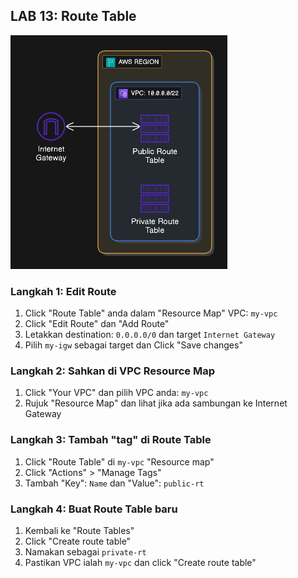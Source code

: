 ## LAB 13: Route Table

![rt-diagram](../assets/rt.png)

### Langkah 1: Edit Route

1. Click "Route Table" anda dalam "Resource Map" VPC: `my-vpc`
2. Click "Edit Route" dan "Add Route"
3. Letakkan destination: `0.0.0.0/0` dan target `Internet Gateway`
4. Pilih `my-igw` sebagai target dan Click "Save changes"

### Langkah 2: Sahkan di VPC Resource Map

1. Click "Your VPC" dan pilih VPC anda: `my-vpc`
2. Rujuk "Resource Map" dan lihat jika ada sambungan ke Internet Gateway

### Langkah 3: Tambah "tag" di Route Table

1. Click "Route Table" di `my-vpc` "Resource map"
2. Click "Actions" > "Manage Tags"
3. Tambah "Key": `Name` dan "Value": `public-rt`

### Langkah 4: Buat Route Table baru

1. Kembali ke "Route Tables"
2. Click "Create route table"
3. Namakan sebagai `private-rt`
4. Pastikan VPC ialah `my-vpc` dan click "Create route table"
